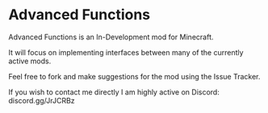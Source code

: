 # Advanced Functions


Advanced Functions is an In-Development mod for Minecraft.

It will focus on implementing interfaces between many of the currently active mods.

Feel free to fork and make suggestions for the mod using the Issue Tracker. 

If you wish to contact me directly I am highly active on Discord: discord.gg/JrJCRBz
